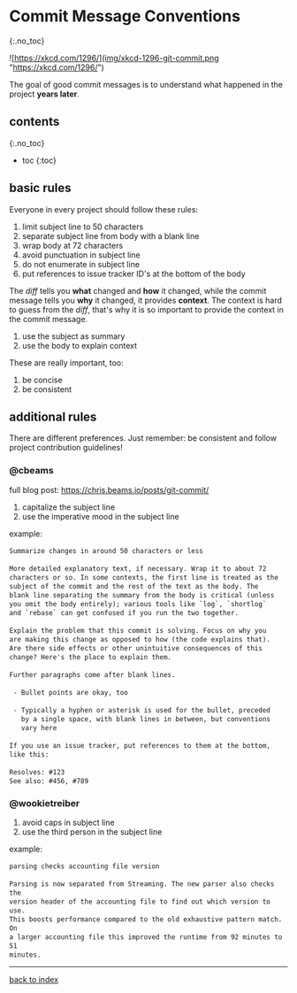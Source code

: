 # Commit Message Conventions
{:.no_toc}

![https://xkcd.com/1296/](img/xkcd-1296-git-commit.png "https://xkcd.com/1296/")

The goal of good commit messages is to understand what happened in the project **years later**.

## contents
{:.no_toc}

* toc
{:toc}

## basic rules

Everyone in every project should follow these rules:

1.  limit subject line to 50 characters
1.  separate subject line from body with a blank line
1.  wrap body at 72 characters
1.  avoid punctuation in subject line
1.  do not enumerate in subject line
1.  put references to issue tracker ID's at the bottom of the body

The *diff* tells you **what** changed and **how** it changed, while the commit message tells you **why** it changed, it provides **context**. The context is hard to guess from the *diff*, that's why it is so important to provide the context in the commit message.

1.  use the subject as summary
1.  use the body to explain context

These are really important, too:

1.  be concise
1.  be consistent

## additional rules

There are different preferences. Just remember: be consistent and follow project contribution guidelines!

### @cbeams

full blog post: https://chris.beams.io/posts/git-commit/

1.  capitalize the subject line
1.  use the imperative mood in the subject line

example:

```
Summarize changes in around 50 characters or less

More detailed explanatory text, if necessary. Wrap it to about 72
characters or so. In some contexts, the first line is treated as the
subject of the commit and the rest of the text as the body. The
blank line separating the summary from the body is critical (unless
you omit the body entirely); various tools like `log`, `shortlog`
and `rebase` can get confused if you run the two together.

Explain the problem that this commit is solving. Focus on why you
are making this change as opposed to how (the code explains that).
Are there side effects or other unintuitive consequences of this
change? Here's the place to explain them.

Further paragraphs come after blank lines.

 - Bullet points are okay, too

 - Typically a hyphen or asterisk is used for the bullet, preceded
   by a single space, with blank lines in between, but conventions
   vary here

If you use an issue tracker, put references to them at the bottom,
like this:

Resolves: #123
See also: #456, #789
```

### @wookietreiber

1.  avoid caps in subject line
1.  use the third person in the subject line

example:

```
parsing checks accounting file version

Parsing is now separated from Streaming. The new parser also checks the
version header of the accounting file to find out which version to use.
This boosts performance compared to the old exhaustive pattern match. On
a larger accounting file this improved the runtime from 92 minutes to 51
minutes.
```

---

[back to index](index.html)
